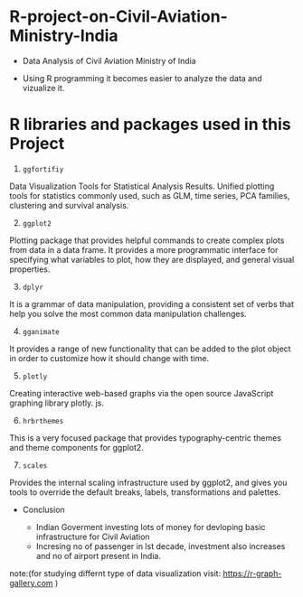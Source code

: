 # R-project-on-Civil-Aviation-Ministry-India

* Data Analysis of Civil Aviation Ministry of India

* Using R programming it becomes easier to analyze the data and vizualize it.

# R libraries and packages used in this Project


1. `ggfortifiy`

Data Visualization Tools for Statistical Analysis Results. Unified plotting tools for statistics commonly used, such as GLM, time series, PCA                             families, clustering and survival analysis.

2. `ggplot2` 

Plotting package that provides helpful commands to create complex plots from data in a data frame. It provides a more programmatic interface for                          specifying what variables to plot, how they are displayed, and general visual properties.

3. `dplyr`

It is a grammar of data manipulation, providing a consistent set of verbs that help you solve the most common data manipulation challenges.

4. `gganimate`

It provides a range of new functionality that can be added to the plot object in order to customize how it should change with time.

5. `plotly`

Creating interactive web-based graphs via the open source JavaScript graphing library plotly. js.

6. `hrbrthemes`

This is a very focused package that provides typography-centric themes and theme components for ggplot2.

7. `scales`

Provides the internal scaling infrastructure used by ggplot2, and gives you tools to override the default breaks, labels, transformations and                            palettes.

* Conclusion

    * Indian Goverment investing lots of money for devloping basic infrastructure for Civil Aviation
    * Incresing no of passenger in lst decade, investment also increases and no of airport present in India.
           
note:(for studying differnt type of data visualization visit: https://r-graph-gallery.com )
